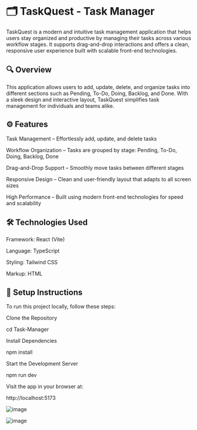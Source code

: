 # 🗂️ TaskQuest - Task Manager
TaskQuest is a modern and intuitive task management application that helps users stay organized and productive by managing their tasks across various workflow stages. It supports drag-and-drop interactions and offers a clean, responsive user experience built with scalable front-end technologies.

## 🔍 Overview
This application allows users to add, update, delete, and organize tasks into different sections such as Pending, To-Do, Doing, Backlog, and Done. With a sleek design and interactive layout, TaskQuest simplifies task management for individuals and teams alike.

## ⚙️ Features
Task Management – Effortlessly add, update, and delete tasks

Workflow Organization – Tasks are grouped by stage: Pending, To-Do, Doing, Backlog, Done

Drag-and-Drop Support – Smoothly move tasks between different stages

Responsive Design – Clean and user-friendly layout that adapts to all screen sizes

High Performance – Built using modern front-end technologies for speed and scalability

## 🛠️ Technologies Used
Framework: React (Vite)

Language: TypeScript

Styling: Tailwind CSS

Markup: HTML

## 🚀 Setup Instructions
To run this project locally, follow these steps:

Clone the Repository

cd Task-Manager

Install Dependencies

npm install

Start the Development Server

npm run dev

Visit the app in your browser at:

http://localhost:5173

![image](https://github.com/user-attachments/assets/544fbf08-473a-4a43-8eee-8000252eae03)

![image](https://github.com/user-attachments/assets/c42d6b15-1fad-4259-a896-1752cb67cfb3)

